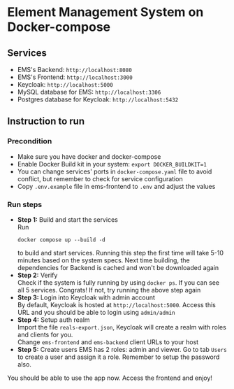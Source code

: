 # Element Management System on Docker-compose

## Services

- EMS's Backend: `http://localhost:8080`
- EMS's Frontend: `http://localhost:3000`
- Keycloak: `http://localhost:5000`
- MySQL database for EMS: `http://localhost:3306`
- Postgres database for Keycloak: `http://localhost:5432`

## Instruction to run

### Precondition

- Make sure you have docker and docker-compose
- Enable Docker Build kit in your system: `export DOCKER_BUILDKIT=1`
- You can change services' ports in `docker-compose.yaml` file to avoid conflict, but remember to check for service configuration
- Copy `.env.example` file in ems-frontend to `.env` and adjust the values

### Run steps

- **Step 1:** Build and start the services  
  Run
  ```
  docker compose up --build -d
  ```
  to build and start services. Running this step the first time will take 5-10 minutes based on the system specs. Next time building, the dependencies for Backend is cached and won't be downloaded again
- **Step 2:** Verify  
  Check if the system is fully running by using `docker ps`. If you can see all 5 services. Congrats! If not, try running the above step again
- **Step 3:** Login into Keycloak with admin account  
  By default, Keycloak is hosted at `http://localhost:5000`. Access this URL and you should be able to login using `admin/admin`  
- **Step 4:** Setup auth realm  
  Import the file `reals-export.json`, Keycloak will create a realm with roles and clients for you.  
  Change `ems-frontend` and `ems-backend` client URLs to your host  
- **Step 5:** Create users
  EMS has 2 roles: admin and viewer. Go to tab `Users` to create a user and assign it a role. Remember to setup the password also.

You should be able to use the app now. Access the frontend and enjoy!
